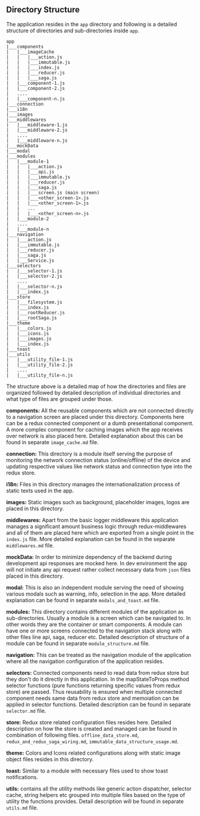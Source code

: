 
## Directory Structure

The application resides in the `app` directory and following is a detailed structure of directories and sub-directories inside `app`.

```
app
|___components
|   |___imageCache
|   |   |___action.js
|   |   |___immutable.js
|   |   |___index.js
|   |   |___reducer.js
|   |   |___saga.js
|   |___component-1.js
|   |___component-2.js
|   ....
|   |___component-n.js
|___connection
|___i18n
|___images
|___middlewares
|   |___middleware-1.js
|   |___middleware-2.js
|   ....
|   |___middleware-n.js
|___mockData
|___modal
|___modules
|   |___module-1
|   |   |___action.js
|   |   |___api.js
|   |   |___immutable.js
|   |   |___reducer.js
|   |   |___saga.js
|   |   |___screen.js (main screen)
|   |   |___<other_screen-1>.js
|   |   |___<other_screen-1>.js
|   |   ...
|   |   |___<other_screen-n>.js
|   |___module-2
|   ....
|   |___module-n
|___navigation
|   |___action.js
|   |___immutable.js
|   |___reducer.js
|   |___saga.js
|   |___Service.js
|___selectors
|   |___selector-1.js
|   |___selector-2.js
|   ....
|   |___selector-n.js
|   |___index.js
|___store
|   |___filesystem.js
|   |___index.js
|   |___rootReducer.js
|   |___rootSaga.js
|___theme
|   |___colors.js
|   |___icons.js
|   |___images.js
|   |___index.js
|___toast
|___utils
|   |___utility_file-1.js
|   |___utility_file-2.js
|   ....
|   |___utility_file-n.js
```

The structure above is a detailed map of how the directories and files are organized followed by detailed description of individual directories and what type of files are grouped under those.


**components:** All the reusable components which are not connected directly to a navigation screen are placed under this directory. Components here can be a redux connected component or a dumb presentational component. A more complex component for caching images which the app receives over network is also placed here. Detailed explanation about this can be found in separate `image_cache.md` file.

**connection:** This directory is a module itself serving the purpose of monitoring the network connection status (online/offline) of the device and updating respective values like network status and connection type into the redux store.

**i18n:** Files in this directory manages the internationalization process of static texts used in the app.


**images:** Static images such as background, placeholder images, logos are placed in this directory.

**middlewares:** Apart from the basic logger middleware this application manages a significant amount business logic through redux-middlewares and all of them are placed here which are exported from a single point in the `index.js` file. More detailed explanation can be found in the separate `middlewares.md` file.

**mockData:** In order to minimize dependency of the backend during development api responses are mocked here. In dev environment the app will not initiate any api request rather collect necessary data from `json` files placed in this directory.

**modal:** This is also an independent module serving the need of showing various modals such as warning, info, selection in the app. More detailed explanation can be found in separate `modals_and_toast.md` file.

**modules:** This directory contains different modules of the application as sub-directories. Usually a module is a screen which can be navigated to. In other words they are the container or smart components. A module can have one or more screens connected to the navigation stack along with other files line api, saga, reducer etc. Detailed description of structure of a module can be found in separate `module_structure.md` file.

**navigation:** This can be treated as the navigation module of the application where all the navigation configuration of the application resides.

**selectors:** Connected components need to read data from redux store but they don't do it directly in this application. In the mapStateToProps method selector functions (pure functions returning specific values from redux store) are passed. Thus reusability is ensured when multiple connected component needs same data from redux store and memoiation can be applied in selector functions. Detailed description can be found in separate `selector.md` file.

**store:** Redux store related configuration files resides here. Detailed description on how the store is created and managed can be found in combination of following files. `offline_data_store.md`, `redux_and_redux_saga_wiring.md`, `immutable_data_structure_usage.md`.

**theme:** Colors and Icons related configurations along with static image object files resides in this directory.

**toast:** Similar to a module with necessary files used to show toast notifications.

**utils:** contains all the utility methods like generic action dispatcher, selector cache, string helpers etc grouped into multiple files based on the type of utility the functions provides. Detail description will be found in separate `utils.md` file.